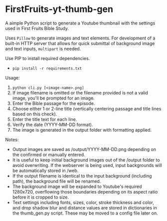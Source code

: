 # FirstFruits-yt-thumb-gen
A aimple Python script to generate a Youtube thumbnail with the settings used in First Fruits Bible Study.

Uses `Pillow` to generate images and text elements. For development of a built-in HTTP server that allows for quick submittal of background image and text inputs, `multipart` is needed.

Use PIP to install required dependencies.
- `pip install -r requirements.txt`

Usage:
1. `python cli.py [<image-name>.png]`
2. If image filename is omitted or the filename provided is not a valid image, you'll be prompted for an image.
3. Enter the Bible passage for the episode.
4. Choose either 1 or 2-line title (vertically centering passage and title lines based on this check).
5. Enter the title text for each line.
6. Verify the date (YYYY-MM-DD format).
7. The image is generated in the output folder with formatting applied.

Notes:
- Output images are saved as /output/YYYY-MM-DD.png depending on the confirmed or manually entered.
- It is useful to keep initial background images out of the /output folder to avoid overwriting. If the webserver is being used, input backgrounds will be automatically stored in /web.
- If the output filename is identical to the input background (including path), the background file will be renamed.
- The background image will be expanded to Youtube's required 1280x720, overflowing those boundaries depending on its aspect ratio before it is cropped to size.
- Text settings including fonts, sizes, color, stroke thickness and color, and drop shadow blur and distance values are stored in dictionaries in the thumb_gen.py script. These may be moved to a config file later on.